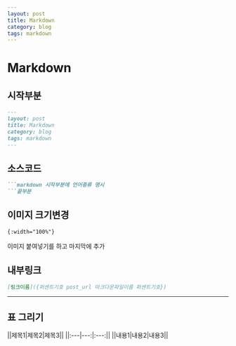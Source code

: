 ```yaml
---
layout: post
title: Markdown
category: blog
tags: markdown
---
```

# Markdown

## 시작부분
```markdown
---
layout: post
title: Markdown
category: blog
tags: markdown
---
```

## 소스코드
```markdown
```markdown 시작부분에 언어종류 명시
```끝부분
```

## 이미지 크기변경
```markdown
{:width="100%"}
```
이미지 붙여넣기를 하고 마지막에 추가

## 내부링크
```markdown
[링크이름]({퍼센트기호 post_url 마크다운파일이름 퍼센트기호})
```

---

## 표 그리기

||제목1|제목2|제목3||
||:---|---:|:---:||
||내용1|내용2|내용3||